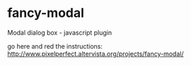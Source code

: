 # fancy-modal
Modal dialog box - javascript plugin

go here and red the instructions: 
http://www.pixelperfect.altervista.org/projects/fancy-modal/

